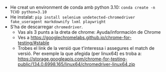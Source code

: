 * He creat un environment de conda amb python 3.10: `conda create -n TCVD python=3.10`
* He instalat: `pip install selenium undetected-chromedriver fake_useragent markdownify lxml playwright`
* S'ha de descarregar `chromedriver`. 
    * Vas als 3 punts a la dreta de chrome: Ayuda/información de Chrome
    * Ves a https://googlechromelabs.github.io/chrome-for-testing/#stable 
    * Trobes el link de la versió que t'interessa i assegures el match de versió. Per exemple la que afegida (per linux64) es troba a: https://storage.googleapis.com/chrome-for-testing-public/134.0.6998.165/linux64/chromedriver-linux64.zip 